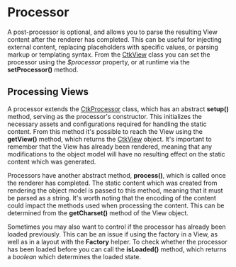 Processor
=========

A post-processor is optional, and allows you to parse the resulting View content after the renderer has completed. This can be useful for injecting external content, replacing placeholders with specific values, or parsing markup or templating syntax. From the [CtkView](../../View/CtkView.php) class you can set the processor using the *$processor* property, or at runtime via the **setProcessor()** method.

Processing Views
----------------

A processor extends the [CtkProcessor](../../Lib/CtkProcessor.php) class, which has an abstract **setup()** method, serving as the processor's constructor. This initializes the necessary assets and configurations required for handling the static content. From this method it's possible to reach the View using the **getView()** method, which returns the [CtkView](../../View/CtkView.php) object. It's important to remember that the View has already been rendered, meaning that any modifications to the object model will have no resulting effect on the static content which was generated.

Processors have another abstract method, **process()**, which is called once the renderer has completed. The static content which was created from rendering the object model is passed to this method, meaning that it must be parsed as a string. It's worth noting that the encoding of the content could impact the methods used when processing the content. This can be determined from the **getCharset()** method of the View object.

Sometimes you may also want to control if the processor has already been loaded previously. This can be an issue if using the factory in a View, as well as in a layout with the **Factory** helper. To check whether the processor has been loaded before you can call the **isLoaded()** method, which returns a *boolean* which determines the loaded state.

